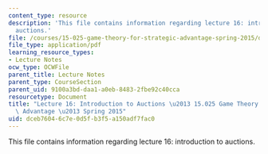 ```yaml
---
content_type: resource
description: 'This file contains information regarding lecture 16: introduction to
  auctions.'
file: /courses/15-025-game-theory-for-strategic-advantage-spring-2015/dceb76046c7e0d5fb3f5a150adf7fac0_MIT15_025S15_Lec_16.pdf
file_type: application/pdf
learning_resource_types:
- Lecture Notes
ocw_type: OCWFile
parent_title: Lecture Notes
parent_type: CourseSection
parent_uid: 9100a3bd-daa1-a0eb-8483-2fbe92c40cca
resourcetype: Document
title: "Lecture 16: Introduction to Auctions \u2013 15.025 Game Theory for Strategic\
  \ Advantage \u2013 Spring 2015"
uid: dceb7604-6c7e-0d5f-b3f5-a150adf7fac0
---
```

This file contains information regarding lecture 16: introduction to auctions.

